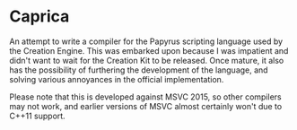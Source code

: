 # Caprica
An attempt to write a compiler for the Papyrus scripting language used by the Creation Engine. This was embarked upon because I was impatient and didn't want to wait for the Creation Kit to be released. Once mature, it also has the possibility of furthering the development of the language, and solving various annoyances in the official implementation.

Please note that this is developed against MSVC 2015, so other compilers may not work, and earlier versions of MSVC almost certainly won't due to C++11 support.